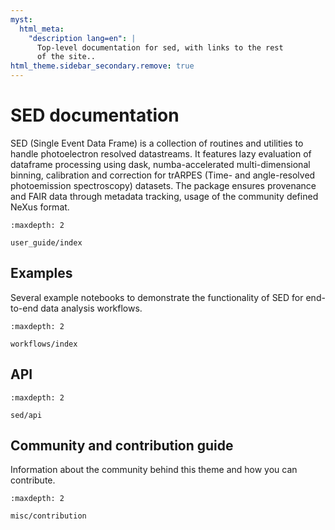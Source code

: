 ```yaml
---
myst:
  html_meta:
    "description lang=en": |
      Top-level documentation for sed, with links to the rest
      of the site..
html_theme.sidebar_secondary.remove: true
---
```


# SED documentation

SED (Single Event Data Frame) is a collection of routines and utilities to handle photoelectron resolved datastreams.
It features lazy evaluation of dataframe processing using dask, numba-accelerated multi-dimensional binning, calibration and correction for trARPES (Time- and angle-resolved photoemission spectroscopy) datasets.
The package ensures provenance and FAIR data through metadata tracking, usage of the community defined NeXus format.

```{toctree}
:maxdepth: 2

user_guide/index

```

## Examples

Several example notebooks to demonstrate the functionality of SED for end-to-end data analysis workflows.

```{toctree}
:maxdepth: 2

workflows/index
```

## API

```{toctree}
:maxdepth: 2

sed/api
```


## Community and contribution guide

Information about the community behind this theme and how you can contribute.

```{toctree}
:maxdepth: 2

misc/contribution
```
